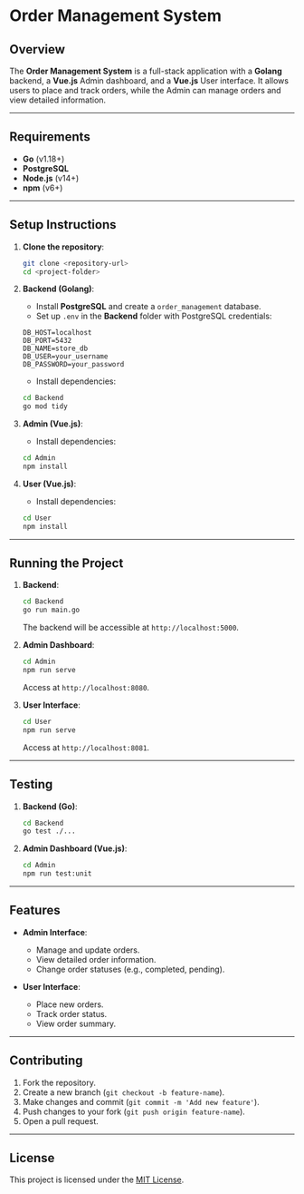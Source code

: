# Order Management System

## Overview
The **Order Management System** is a full-stack application with a **Golang** backend, a **Vue.js** Admin dashboard, and a **Vue.js** User interface. It allows users to place and track orders, while the Admin can manage orders and view detailed information.

---

## Requirements

- **Go** (v1.18+)
- **PostgreSQL**
- **Node.js** (v14+)
- **npm** (v6+)

---

## Setup Instructions

1. **Clone the repository**:

    ```bash
    git clone <repository-url>
    cd <project-folder>
    ```

2. **Backend (Golang)**:

    - Install **PostgreSQL** and create a `order_management` database.
    - Set up `.env` in the **Backend** folder with PostgreSQL credentials:

    ```
    DB_HOST=localhost
    DB_PORT=5432
    DB_NAME=store_db
    DB_USER=your_username
    DB_PASSWORD=your_password
    ```

    - Install dependencies:

    ```bash
    cd Backend
    go mod tidy
    ```

3. **Admin (Vue.js)**:

    - Install dependencies:

    ```bash
    cd Admin
    npm install
    ```

4. **User (Vue.js)**:

    - Install dependencies:

    ```bash
    cd User
    npm install
    ```

---

## Running the Project

1. **Backend**:

    ```bash
    cd Backend
    go run main.go
    ```

    The backend will be accessible at `http://localhost:5000`.

2. **Admin Dashboard**:

    ```bash
    cd Admin
    npm run serve
    ```

    Access at `http://localhost:8080`.

3. **User Interface**:

    ```bash
    cd User
    npm run serve
    ```

    Access at `http://localhost:8081`.

---

## Testing

1. **Backend (Go)**:

    ```bash
    cd Backend
    go test ./...
    ```

2. **Admin Dashboard (Vue.js)**:

    ```bash
    cd Admin
    npm run test:unit
    ```

---

## Features

- **Admin Interface**:
    - Manage and update orders.
    - View detailed order information.
    - Change order statuses (e.g., completed, pending).

- **User Interface**:
    - Place new orders.
    - Track order status.
    - View order summary.

---

## Contributing

1. Fork the repository.
2. Create a new branch (`git checkout -b feature-name`).
3. Make changes and commit (`git commit -m 'Add new feature'`).
4. Push changes to your fork (`git push origin feature-name`).
5. Open a pull request.

---

## License

This project is licensed under the [MIT License](LICENSE).
